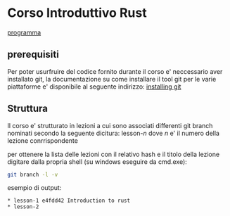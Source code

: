 # Corso Introduttivo Rust

[programma](https://github.com/RustRome/corso-rust/blob/master/Programma.md)

## prerequisiti

Per poter usurfruire del codice fornito durante il corso e' neccessario
aver installato git, la documentazione su come installare il tool git per
le varie piattaforme e' disponibile al seguente indirizzo:
[installing git](https://git-scm.com/book/en/v2/Getting-Started-Installing-Git)

## Struttura

Il corso e' strutturato in lezioni a cui sono associati differenti git branch
nominati secondo la seguente dicitura:
lesson-*n* dove *n* e' il numero della lezione conrrispondente

per ottenere la lista delle lezioni con il relativo hash e il titolo della lezione
digitare dalla propria shell (su windows eseguire da cmd.exe):

```bash
git branch -l -v
```
esempio di output:
```
* lesson-1 e4fdd42 Introduction to rust
* lesson-2 
```